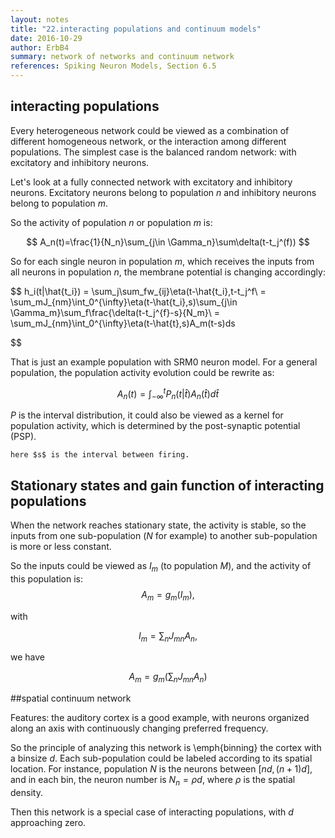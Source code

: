 ```yaml
---
layout: notes
title: "22.interacting populations and continuum models"
date: 2016-10-29
author: ErbB4
summary: network of networks and continuum network
references: Spiking Neuron Models, Section 6.5
---
```




## interacting populations

Every heterogeneous network could be viewed as a combination of different homogeneous network, or the interaction among different populations. The simplest case is the balanced random network: with excitatory and inhibitory neurons.

Let's look at a fully connected network with excitatory and inhibitory neurons. Excitatory neurons belong to population $n$ and inhibitory neurons belong to population $m$.

So the activity of population $n$ or population $m$ is:

$$
A_n(t)=\frac{1}{N_n}\sum_{j\in \Gamma_n}\sum\delta(t-t_j^(f))
$$

So for each single neuron in population $m$, which receives the inputs from all neurons in population $n$, the membrane potential is changing accordingly:

$$
h_i(t|\hat{t_i}) = \sum_j\sum_fw_{ij}\eta(t-\hat{t_i},t-t_j^f\\
	               = \sum_mJ_{nm}\int_0^{\infty}\eta(t-\hat{t_i},s)\sum_{j\in \Gamma_m}\sum_f\frac{\delta(t-t_j^{f}-s}{N_m}\\
                 = \sum_mJ_{nm}\int_0^{\infty}\eta(t-\hat{t},s)A_m(t-s)ds

$$

That is just an example population with SRM0 neuron model. For a general population, the population activity evolution could be rewrite as:

$$
A_n(t) = \int_{-\infty}^t P_n(t|\hat{t})A_n(\hat{t})d\hat{t}
$$

$P$ is the interval distribution, it could also be viewed as a kernel for population activity, which is determined by the post-synaptic potential (PSP).

	here $s$ is the interval between firing.


## Stationary states and gain function of interacting populations

When the network reaches stationary state, the activity is stable, so the inputs from one sub-population ($N$ for example) to another sub-population is more or less constant.

So the inputs could be viewed as $I_m$ (to population $M$), and the activity of this population is:
$$
A_m=g_m(I_m),
$$

with

$$
I_m = \sum_nJ_{mn}A_n,
$$

we have

$$
A_m = g_m(\sum_n J_{mn}A_n)
$$


##spatial continuum network

Features: the auditory cortex is a good example, with neurons organized along an axis with continuously changing preferred frequency.

So the principle of analyzing this network is \emph{binning} the cortex with a binsize $d$. Each sub-population could be labeled according to its spatial location. For instance, population $N$ is the neurons between $[nd,(n+1)d]$, and in each bin, the neuron number is $N_n=\rho d$, where $\rho$ is the spatial density.

Then this network is a special case of interacting populations, with $d$ approaching zero.
